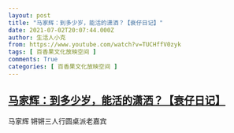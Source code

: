 ```yaml
---
layout: post
title: "马家辉：到多少岁，能活的潇洒？【衰仔日记】"
date: 2021-07-02T20:07:44.000Z
author: 生活人小克
from: https://www.youtube.com/watch?v=TUCHffV0zyk
tags: [ 百香果文化放映空间 ]
comments: True
categories: [ 百香果文化放映空间 ]
---
```

<!--1625256464000-->
[马家辉：到多少岁，能活的潇洒？【衰仔日记】](https://www.youtube.com/watch?v=TUCHffV0zyk)
------

<div>
马家辉 锵锵三人行圆桌派老嘉宾
</div>
